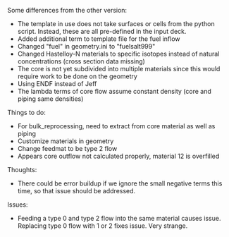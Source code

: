 
Some differences from the other version:
- The template in use does not take surfaces or cells from the python script. Instead, these are all pre-defined in the input deck.
- Added additional term to template file for the fuel inflow
- Changed "fuel" in geometry.ini to "fuelsalt999"
- Changed Hastelloy-N materials to specific isotopes instead of natural concentrations (cross section data missing)
- The core is not yet subdivided into multiple materials since this would require work to be done on the geometry
- Using ENDF instead of Jeff
- The lambda terms of core flow assume constant density (core and piping same densities)

Things to do:
- For bulk_reprocessing, need to extract from core material as well as piping
- Customize materials in geometry
- Change feedmat to be type 2 flow
- Appears core outflow not calculated properly, material 12 is overfilled

Thoughts:
- There could be error buildup if we ignore the small negative terms this time, so that issue should be addressed.

Issues:
- Feeding a type 0 and type 2 flow into the same material causes issue. Replacing type 0 flow with 1 or 2 fixes issue. Very strange.

